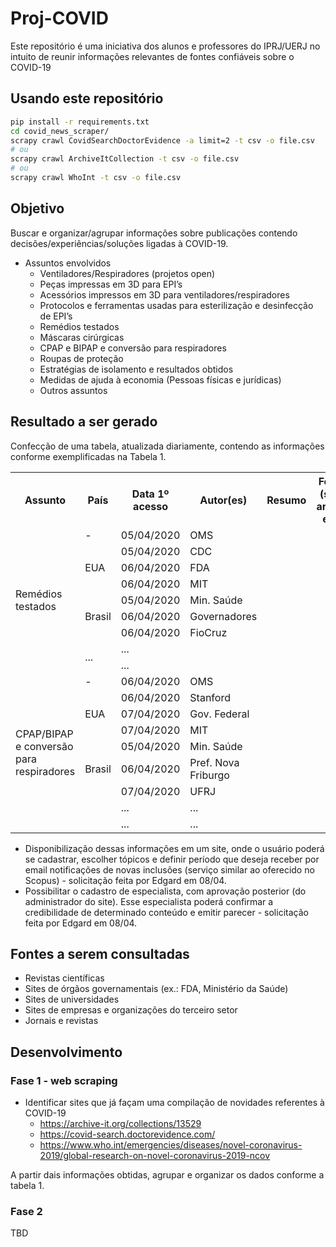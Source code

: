 # Proj-COVID

Este repositório é uma iniciativa dos alunos e professores do IPRJ/UERJ no intuito
de reunir informações relevantes de fontes confiáveis sobre o COVID-19

## Usando este repositório

```bash
pip install -r requirements.txt
cd covid_news_scraper/
scrapy crawl CovidSearchDoctorEvidence -a limit=2 -t csv -o file.csv
# ou
scrapy crawl ArchiveItCollection -t csv -o file.csv
# ou
scrapy crawl WhoInt -t csv -o file.csv
```

## Objetivo
Buscar e organizar/agrupar informações sobre publicações contendo decisões/experiências/soluções ligadas à COVID-19.

* Assuntos envolvidos
  * Ventiladores/Respiradores (projetos open)
  * Peças impressas em 3D para EPI’s
  * Acessórios impressos em 3D para ventiladores/respiradores
  * Protocolos e ferramentas usadas para esterilização e desinfecção de EPI’s
  * Remédios testados
  * Máscaras cirúrgicas
  * CPAP e BIPAP e conversão para respiradores
  * Roupas de proteção
  * Estratégias de isolamento e resultados obtidos
  * Medidas de ajuda à economia (Pessoas físicas e jurídicas)
  * Outros assuntos

## Resultado a ser gerado

Confecção de uma tabela, atualizada diariamente, contendo as informações conforme exemplificadas na Tabela 1.

<table class="tg">
  <tr>
    <th class="tg-0pky">Assunto</th>
    <th class="tg-0pky">País</th>
    <th class="tg-0pky">Data 1º acesso</th>
    <th class="tg-0pky">Autor(es)</th>
    <th class="tg-0pky">Resumo</th>
    <th class="tg-0pky">Fonte (site, artigo, etc)</th>
  </tr>
  <tr>
    <td class="tg-0pky" rowspan="9">Remédios testados</td>
    <td class="tg-0pky">-</td>
    <td class="tg-0pky">05/04/2020</td>
    <td class="tg-0pky">OMS</td>
    <td class="tg-0pky"></td>
    <td class="tg-0pky"></td>
  </tr>
  <tr>
    <td class="tg-0pky" rowspan="3">EUA</td>
    <td class="tg-0pky">05/04/2020</td>
    <td class="tg-0pky">CDC</td>
    <td class="tg-0pky"></td>
    <td class="tg-0pky"></td>
  </tr>
  <tr>
    <td class="tg-0pky">06/04/2020</td>
    <td class="tg-0pky">FDA</td>
    <td class="tg-0pky"></td>
    <td class="tg-0pky"></td>
  </tr>
  <tr>
    <td class="tg-0pky">06/04/2020</td>
    <td class="tg-0pky">MIT</td>
    <td class="tg-0pky"></td>
    <td class="tg-0pky"></td>
  </tr>
  <tr>
    <td class="tg-0pky" rowspan="3">Brasil</td>
    <td class="tg-0pky">05/04/2020</td>
    <td class="tg-0pky">Min. Saúde</td>
    <td class="tg-0pky"></td>
    <td class="tg-0pky"></td>
  </tr>
  <tr>
    <td class="tg-0pky">06/04/2020</td>
    <td class="tg-0pky">Governadores</td>
    <td class="tg-0pky"></td>
    <td class="tg-0pky"></td>
  </tr>
  <tr>
    <td class="tg-0pky">06/04/2020</td>
    <td class="tg-0pky">FioCruz</td>
    <td class="tg-0pky"></td>
    <td class="tg-0pky"></td>
  </tr>
  <tr>
    <td class="tg-0pky" rowspan="2">...</td>
    <td class="tg-0pky">...</td>
    <td class="tg-0pky"></td>
    <td class="tg-0pky"></td>
    <td class="tg-0pky"></td>
  </tr>
  <tr>
    <td class="tg-0pky">...</td>
    <td class="tg-0pky"></td>
    <td class="tg-0pky"></td>
    <td class="tg-0pky"></td>
  </tr>
  <tr>
    <td class="tg-0pky" rowspan="9">CPAP/BIPAP e conversão para respiradores</td>
    <td class="tg-0pky">-</td>
    <td class="tg-0pky">06/04/2020</td>
    <td class="tg-0pky">OMS</td>
    <td class="tg-0pky"></td>
    <td class="tg-0pky"></td>
  </tr>
  <tr>
    <td class="tg-0pky" rowspan="3">EUA</td>
    <td class="tg-0pky">06/04/2020</td>
    <td class="tg-0pky">Stanford</td>
    <td class="tg-0pky"></td>
    <td class="tg-0pky"></td>
  </tr>
  <tr>
    <td class="tg-0pky">07/04/2020</td>
    <td class="tg-0pky">Gov. Federal</td>
    <td class="tg-0pky"></td>
    <td class="tg-0pky"></td>
  </tr>
  <tr>
    <td class="tg-0pky">07/04/2020</td>
    <td class="tg-0pky">MIT</td>
    <td class="tg-0pky"></td>
    <td class="tg-0pky"></td>
  </tr>
  <tr>
    <td class="tg-0pky" rowspan="3">Brasil</td>
    <td class="tg-0pky">05/04/2020</td>
    <td class="tg-0pky">Min. Saúde</td>
    <td class="tg-0pky"></td>
    <td class="tg-0pky"></td>
  </tr>
  <tr>
    <td class="tg-0pky">06/04/2020</td>
    <td class="tg-0pky">Pref. Nova Friburgo</td>
    <td class="tg-0pky"></td>
    <td class="tg-0pky"></td>
  </tr>
  <tr>
    <td class="tg-0pky">07/04/2020</td>
    <td class="tg-0pky">UFRJ</td>
    <td class="tg-0pky"></td>
    <td class="tg-0pky"></td>
  </tr>
  <tr>
    <td class="tg-0pky" rowspan="2"></td>
    <td class="tg-0pky">...</td>
    <td class="tg-0pky">...</td>
    <td class="tg-0pky"></td>
    <td class="tg-0pky"></td>
  </tr>
  <tr>
    <td class="tg-0pky">...</td>
    <td class="tg-0pky">...</td>
    <td class="tg-0pky"></td>
    <td class="tg-0pky"></td>
  </tr>
</table>

* Disponibilização dessas informações em um site, onde o usuário poderá se cadastrar, escolher tópicos e definir período que deseja receber por email notificações de novas inclusões (serviço similar ao oferecido no Scopus) - solicitação feita por Edgard em 08/04.
* Possibilitar o cadastro de especialista, com aprovação posterior (do administrador do site). Esse especialista poderá confirmar a credibilidade de determinado conteúdo e emitir parecer - solicitação feita por Edgard em 08/04.

## Fontes a serem consultadas

* Revistas científicas
* Sites de órgãos governamentais (ex.: FDA, Ministério da Saúde)
* Sites de universidades
* Sites de empresas e organizações do terceiro setor
* Jornais e revistas


## Desenvolvimento

### Fase 1 - web scraping

* Identificar sites que já façam uma compilação de novidades referentes à COVID-19
  * https://archive-it.org/collections/13529
  * https://covid-search.doctorevidence.com/
  * https://www.who.int/emergencies/diseases/novel-coronavirus-2019/global-research-on-novel-coronavirus-2019-ncov

A partir dais informações obtidas, agrupar e organizar os dados conforme a tabela 1.


### Fase 2

TBD
